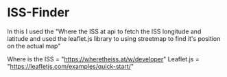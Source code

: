 # ISS-Finder
In this I used the "Where the ISS at api to fetch the ISS longitude and latitude and used the leaflet.js library to using streetmap to find it's position on the actual map"

Where is the ISS = "https://wheretheiss.at/w/developer"
Leaflet.js = "https://leafletjs.com/examples/quick-start/"
